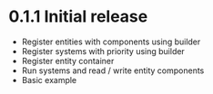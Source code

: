 # 0.1.1 Initial release

* Register entities with components using builder
* Register systems with priority using builder
* Register entity container
* Run systems and read / write entity components
* Basic example